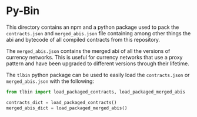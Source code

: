 # Py-Bin

This directory contains an npm and a python package used to pack the `contracts.json` and `merged_abis.json`
file containing among other things the abi and bytecode of all compiled contracts from this repository.

The `merged_abis.json` contains the merged abi of all the versions of currency networks. This is useful for currency
networks that use a proxy pattern and have been upgraded to different versions through their lifetime.

The `tlbin` python package can be used to easily load the `contracts.json` or `merged_abis.json` with the following:

```python
from tlbin import load_packaged_contracts, load_packaged_merged_abis

contracts_dict = load_packaged_contracts()
merged_abis_dict = load_packaged_merged_abis()
```
